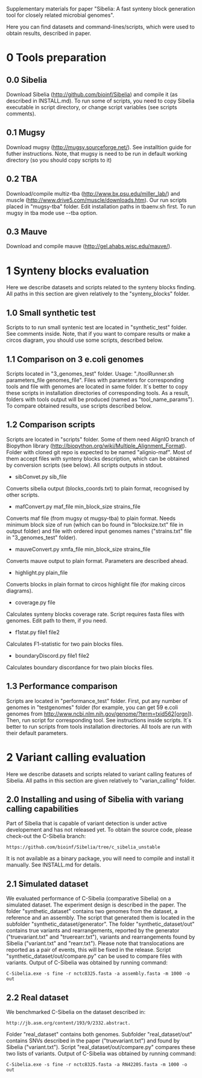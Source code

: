 Supplementary materials for paper "Sibelia: A fast synteny block generation tool for closely related microbial genomes".

Here you can find datasets and command-lines/scripts, which were used to obtain results,
described in paper.

0 Tools preparation
===================

0.0 Sibelia
-----------
Download Sibelia (http://github.com/bioinf/Sibelia) and compile it (as described in INSTALL.md).
To run some of scripts, you need to copy Sibelia executable in script directory, or change 
script variables (see scripts comments).

0.1 Mugsy
---------
Download mugsy (http://mugsy.sourceforge.net/). See installtion guide for futher instructions.
Note, that mugsy is need to be run in default working directory (so you should copy scripts to it)

0.2 TBA
-------
Download/compile multiz-tba (http://www.bx.psu.edu/miller_lab/) and  muscle 
(http://www.drive5.com/muscle/downloads.htm). Our run scripts placed in "mugsy-tba" folder.
Edit installation paths in tbaenv.sh first. To run mugsy in tba mode use --tba option.

0.3 Mauve
---------
Download and compile mauve (http://gel.ahabs.wisc.edu/mauve/).

1 Synteny blocks evaluation
===========================
Here we describe datasets and scripts related to the synteny blocks finding.
All paths in this section are given relatively to the "synteny_blocks" folder.

1.0 Small synthetic test
------------------------

Scripts to to run small syntenic test are located in "synthetic_test" folder. See comments inside.
Note, that if you want to compare results or make a circos diagram, you should use some scripts, 
described below.


1.1 Comparison on 3 e.coli genomes
----------------------------------

Scripts located in "3_genomes_test" folder. Usage: "./toolRunner.sh parameters_file genomes_file". 
Files with parameters for corresponding tools and file with genomes are located in same folder.
It`s better to copy these scripts in installation directories of corresponding tools. As a result,
folders with tools output will be produced (named as "tool_name_params"). To compare obtained results,
use scripts described below.

1.2 Comparison scripts
----------------------

Scripts are located in "scripts" folder. Some of them need AlignIO branch of Biopython library
(http://biopython.org/wiki/Multiple_Alignment_Format). Folder with cloned git repo is expected to be
named "alignio-maf". Most of them accept files with synteny blocks description, which can be obtained
by conversion scripts (see below). All scripts outputs in stdout.

* sibConvet.py sib_file

Converts sibelia output (blocks_coords.txt) to plain format, recognised by other scripts.

* mafConvert.py maf_file min_block_size strains_file

Converts maf file (from mugsy ot mugsy-tba) to plain format. Needs minimum block size of run
(which can bo found in "blocksize.txt" file in output folder) and file with ordered input genomes names
("strains.txt" file in "3_genomes_test" folder).

* mauveConvert.py xmfa_file min_block_size strains_file

Converts mauve output to plain format. Parameters are described ahead.

* highlight.py plain_file

Converts blocks in plain format to circos highlight file (for making circos diagrams).

* coverage.py file

Calculates synteny blocks coverage rate. Script requires fasta files with genomes. Edit path to them,
if you need.

* f1stat.py file1 file2

Calculates F1-statistic for two pain blocks files.

* boundaryDiscord.py file1 file2

Calculates boundary discordance for two plain blocks files.

1.3 Performance comparison
--------------------------

Scripts are located in "performance_test" folder. First, put any number of genomes in "testgenomes" folder
(for example, you can get 59 e.coli genomes from http://www.ncbi.nlm.nih.gov/genome/?term=txid562[orgn]).
Then, run script for corresponding tool. See instructions inside scripts. It`s better to run scripts
from tools installation directories. All tools are run with their default parameters.

2 Variant calling evaluation
=============================

Here we describe datasets and scripts related to variant calling features of 
Sibelia. All paths in this section are given relatively to "varian_calling"
folder.

2.0 Installing and using of Sibelia with variang calling capabilities
--------------------------------------------------------------------

Part of Sibelia that is capable of variant detection is under active 
developement and has not released yet. To obtain the source code, please
check-out the C-Sibelia branch: 

	https://github.com/bioinf/Sibelia/tree/c_sibelia_unstable

It is not available as a binary package, you will need to compile and install
it manually. See INSTALL.md for details.

2.1 Simulated dataset
---------------------

We evaluated performance of C-Sibelia (comparative Sibelia) on a simulated
dataset. The experiment design is described in the paper. The folder
"synthetic_dataset" contains two genomes from the dataset, a reference and an
assembly. The script that generated them is located in the subfolder
"synthetic_dataset/generator". The folder "synthetic_dataset/out" contains true
variants and rearrangements, reported by the generator ("truevariant.txt" and 
"truerearr.txt"), variants and rearrangements found by Sibelia ("variant.txt"
and "rearr.txt"). Please note that translocations are reported as a pair of
events, this will be fixed in the release. 
Script  "synthetic_dataset/out/compare.py" can be used to compare files with
variants. Output of C-Sibelia was obtained by running command:

	C-Sibelia.exe -s fine -r nctc8325.fasta -a assembly.fasta -m 1000 -o out

2.2 Real dataset
----------------

We benchmarked C-Sibelia on the dataset described in:

	http://jb.asm.org/content/193/9/2332.abstract.

Folder "real_dataset" contains both genomes. Subfolder "real_dataset/out"
contains SNVs described in the paper ("truevariant.txt") and found by Sibelia
("variant.txt"). Script "real_dataset/out/compare.py" compares these two lists
of variants. Output of C-Sibelia was obtained by running command:

	C-Sibelia.exe -s fine -r nctc8325.fasta -a RN4220S.fasta -m 1000 -o out